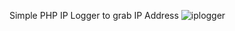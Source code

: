 Simple PHP IP Logger to grab IP Address
![iplogger](https://github.com/user-attachments/assets/434833b5-d045-4725-b271-3a150ee932e6)


